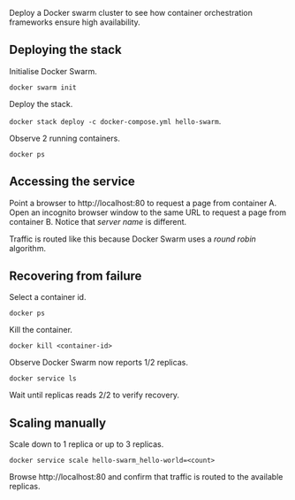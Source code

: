 Deploy a Docker swarm cluster to see how container orchestration frameworks ensure high availability.

## Deploying the stack

Initialise Docker Swarm.

`docker swarm init`

Deploy the stack.

`docker stack deploy -c docker-compose.yml hello-swarm`.

Observe 2 running containers.

`docker ps`

## Accessing the service

Point a browser to http://localhost:80 to request a page from container A.
Open an incognito browser window to the same URL to request a page from container B.
Notice that *server name* is different.

Traffic is routed like this because Docker Swarm uses a *round robin* algorithm.

## Recovering from failure

Select a container id.

`docker ps`

Kill the container.

`docker kill <container-id>`

Observe Docker Swarm now reports 1/2 replicas.

`docker service ls`

Wait until replicas reads 2/2 to verify recovery.

## Scaling manually

Scale down to 1 replica or up to 3 replicas.

 `docker service scale hello-swarm_hello-world=<count>`

Browse http://localhost:80 and confirm that traffic is routed to the available replicas.